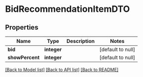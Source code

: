 # BidRecommendationItemDTO

## Properties
Name | Type | Description | Notes
------------ | ------------- | ------------- | -------------
**bid** | **integer** |  | [default to null]
**showPercent** | **integer** |  | [default to null]

[[Back to Model list]](../README.md#documentation-for-models) [[Back to API list]](../README.md#documentation-for-api-endpoints) [[Back to README]](../README.md)


